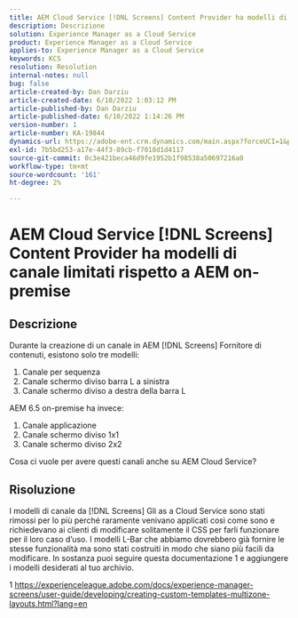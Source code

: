 ```yaml
---
title: AEM Cloud Service [!DNL Screens] Content Provider ha modelli di canale limitati rispetto a AEM on-premise
description: Descrizione
solution: Experience Manager as a Cloud Service
product: Experience Manager as a Cloud Service
applies-to: Experience Manager as a Cloud Service
keywords: KCS
resolution: Resolution
internal-notes: null
bug: false
article-created-by: Dan Darziu
article-created-date: 6/10/2022 1:03:12 PM
article-published-by: Dan Darziu
article-published-date: 6/10/2022 1:14:26 PM
version-number: 1
article-number: KA-19844
dynamics-url: https://adobe-ent.crm.dynamics.com/main.aspx?forceUCI=1&pagetype=entityrecord&etn=knowledgearticle&id=229163a7-bde8-ec11-bb3c-000d3a3b1f18
exl-id: 7b5bd253-a17e-44f3-89cb-f7018d1d4117
source-git-commit: 0c3e421beca46d9fe1952b1f98538a50697216a0
workflow-type: tm+mt
source-wordcount: '161'
ht-degree: 2%

---
```


# AEM Cloud Service [!DNL Screens] Content Provider ha modelli di canale limitati rispetto a AEM on-premise

## Descrizione

Durante la creazione di un canale in AEM [!DNL Screens] Fornitore di contenuti, esistono solo tre modelli:
1. Canale per sequenza
2. Canale schermo diviso barra L a sinistra
3. Canale schermo diviso a destra della barra L


AEM 6.5 on-premise ha invece:
1. Canale applicazione
2. Canale schermo diviso 1x1
3. Canale schermo diviso 2x2


Cosa ci vuole per avere questi canali anche su AEM Cloud Service?

## Risoluzione


I modelli di canale da [!DNL Screens] Gli as a Cloud Service sono stati rimossi per lo più perché raramente venivano applicati così come sono e richiedevano ai clienti di modificare solitamente il CSS per farli funzionare per il loro caso d’uso.
I modelli L-Bar che abbiamo dovrebbero già fornire le stesse funzionalità ma sono stati costruiti in modo che siano più facili da modificare.
In sostanza puoi seguire questa documentazione 1 e aggiungere i modelli desiderati al tuo archivio.

1 https://experienceleague.adobe.com/docs/experience-manager-screens/user-guide/developing/creating-custom-templates-multizone-layouts.html?lang=en
